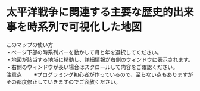 # 太平洋戦争に関連する主要な歴史的出来事を時系列で可視化した地図

このマップの使い方  
・ページ下部の時系列バーを動かして月と年を選択してください。  
・地図が該当する地域に移動し、詳細情報が右側のウィンドウに表示されます。  
・右側のウィンドウが長い場合はスクロールして内容をご確認ください。  
注意点　　
※プログラミング初心者が作っているので、至らない点もありますがその都度修正していきますのでご容赦ください。
